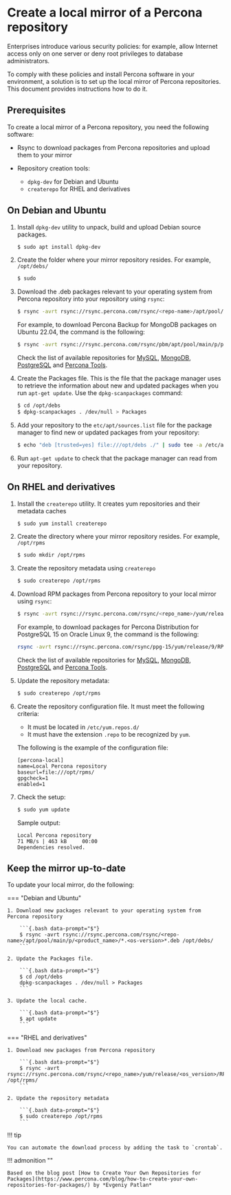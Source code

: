 # Create a local mirror of a Percona repository

Enterprises introduce various security policies: for example, allow Internet access only on one server or deny root privileges to database administrators. 

To comply with these policies and install Percona software in your environment, a solution is to set up the local mirror of Percona repositories. This document provides instructions how to do it.

## Prerequisites

To create a local mirror of a Percona repository, you need the following software:

* Rsync to download packages from Percona repositories and upload them to your mirror
* Repository creation tools:

    - `dpkg-dev` for Debian and Ubuntu
    - `createrepo` for RHEL and derivatives

## On Debian and Ubuntu

1. Install `dpkg-dev` utility to unpack, build and upload Debian source packages.

    ```{.bash data-prompt="$"}
    $ sudo apt install dpkg-dev
    ```

2. Create the folder where your mirror repository resides. For example, `/opt/debs/`

    ```{.bash data-prompt="$"}
    $ sudo  
    ```

3. Download the .deb packages relevant to your operating system from Percona repository into your repository using `rsync`:

    ```{.bash data-prompt="$"}
    $ rsync -avrt rsync://rsync.percona.com/rsync/<repo-name>/apt/pool/main/p/<product_name>/*.<os-version>*.deb /opt/debs/
    ```

    For example, to download Percona Backup for MongoDB packages on Ubuntu 22.04, the command is the following:

    ```{.bash .no-copy}
    $ rsync -avrt rsync://rsync.percona.com/rsync/pbm/apt/pool/main/p/percona-backup-mongodb/*.jammy*.deb /opt/debs/
    ```

    Check the list of available repositories for [MySQL](mysql.md), [MongoDB](mongodb.md), [PostgreSQL](postgresql.md) and [Percona Tools](tools.md).

4. Create the Packages file. This is the file that the package manager uses to retrieve the information about new and updated packages when you run `apt-get update`. Use the `dpkg-scanpackages` command:

    ```{.bash data-prompt="$"}
    $ cd /opt/debs
    $ dpkg-scanpackages . /dev/null > Packages
    ```

5. Add your repository to the `etc/apt/sources.list` file for the package manager to find new or updated packages from your repository:
   
    ```{.bash data-prompt="$"}
    $ echo "deb [trusted=yes] file:///opt/debs ./" | sudo tee -a /etc/apt/sources.list
    ```

6. Run `apt-get update` to check that the package manager can read from your repository.


## On RHEL and derivatives


1. Install the `createrepo` utility. It creates yum repositories and their metadata caches

    ```{.bash data-prompt="$"}
    $ sudo yum install createrepo
    ```

2. Create the directory where your mirror repository resides. For example, `/opt/rpms`

    ```{.bash data-prompt="$"}
    $ sudo mkdir /opt/rpms
    ```

3. Create the repository metadata using `createrepo`

    ```{.bash data-prompt="$"}
    $ sudo createrepo /opt/rpms
    ```

4. Download RPM packages from Percona repository to your local mirror using `rsync`:

    ```{.bash data-prompt="$"}
    $ rsync -avrt rsync://rsync.percona.com/rsync/<repo_name>/yum/release/<os_version>/RPMS/x86_64/ /opt/rpms/
    ```

    For example, to download packages for Percona Distribution for PostgreSQL 15 on Oracle Linux 9, the command is the following:

    ```{.bash .no-copy}
    rsync -avrt rsync://rsync.percona.com/rsync/ppg-15/yum/release/9/RPMS/x86_64/ /opt/rpms/
    ```
    
     Check the list of available repositories for [MySQL](mysql.md), [MongoDB](mongodb.md), [PostgreSQL](postgresql.md) and [Percona Tools](tools.md).

5. Update the repository metadata:

    ```{.bash data-prompt="$"}
    $ sudo createrepo /opt/rpms
    ```

6. Create the repository configuration file. It must meet the following criteria:

    * It must be located in `/etc/yum.repos.d/` 
    * It must have the extension `.repo` to be recognized by `yum`.

    The following is the example of the configuration file:

    ```init title="/etc/yum.repos.d/percona-local.repo"
    [percona-local]
    name=Local Percona repository
    baseurl=file:///opt/rpms/
    gpgcheck=1
    enabled=1
    ```

7. Check the setup:

    ```{.bash data-prompt="$"}
    $ sudo yum update
    ```

    Sample output:

    ```{.text .no-copy}
    Local Percona repository                                                                                 71 MB/s | 463 kB     00:00
    Dependencies resolved.
    ```

## Keep the mirror up-to-date

To update your local mirror, do the following:

=== "Debian and Ubuntu"

    1. Download new packages relevant to your operating system from Percona repository

        ```{.bash data-prompt="$"}
        $ rsync -avrt rsync://rsync.percona.com/rsync/<repo-name>/apt/pool/main/p/<product_name>/*.<os-version>*.deb /opt/debs/
        ```

    2. Update the Packages file.

        ```{.bash data-prompt="$"}
        $ cd /opt/debs
        dpkg-scanpackages . /dev/null > Packages
        ```

    3. Update the local cache.

        ```{.bash data-prompt="$"}
        $ apt update
        ```

=== "RHEL and derivatives"

    1. Download new packages from Percona repository

        ```{.bash data-prompt="$"}
        $ rsync -avrt rsync://rsync.percona.com/rsync/<repo_name>/yum/release/<os_version>/RPMS/x86_64/ /opt/rpms/
        ```

    2. Update the repository metadata

        ```{.bash data-prompt="$"}
        $ sudo createrepo /opt/rpms
        ```

!!! tip

    You can automate the download process by adding the task to `crontab`.

!!! admonition ""

    Based on the blog post [How to Create Your Own Repositories for Packages](https://www.percona.com/blog/how-to-create-your-own-repositories-for-packages/) by *Evgeniy Patlan*
